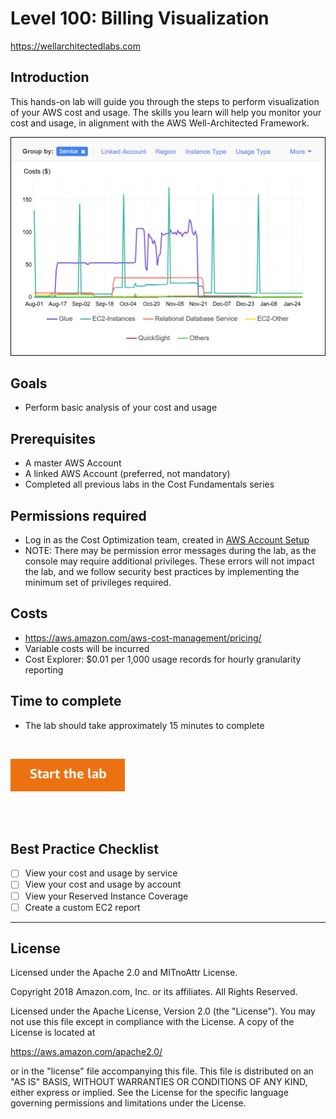 # Level 100: Billing Visualization
https://wellarchitectedlabs.com 

## Introduction
 This hands-on lab will guide you through the steps to perform visualization of your AWS cost and usage. The skills you learn will help you monitor your cost and usage, in alignment with the AWS Well-Architected Framework.
 
![Images/AWSCostReadme.png](Images/AWSCostReadme.png)


## Goals
- Perform basic analysis of your cost and usage


## Prerequisites
- A master AWS Account
- A linked AWS Account (preferred, not mandatory)
- Completed all previous labs in the Cost Fundamentals series

## Permissions required
- Log in as the Cost Optimization team, created in [AWS Account Setup](../100_1_AWS_Account_Setup/README.md)
- NOTE: There may be permission error messages during the lab, as the console may require additional privileges. These errors will not impact the lab, and we follow security best practices by implementing the minimum set of privileges required.


## Costs
- https://aws.amazon.com/aws-cost-management/pricing/
- Variable costs will be incurred
- Cost Explorer: $0.01 per 1,000 usage records for hourly granularity reporting


## Time to complete
- The lab should take approximately 15 minutes to complete

<BR>

[![Start the lab](../../../common/images/startthelab.png)](Lab_Guide.md)

<BR>
<BR> 

## Best Practice Checklist 
- [ ] View your cost and usage by service
- [ ] View your cost and usage by account
- [ ] View your Reserved Instance Coverage
- [ ] Create a custom EC2 report 

***

## License
Licensed under the Apache 2.0 and MITnoAttr License.

Copyright 2018 Amazon.com, Inc. or its affiliates. All Rights Reserved.

Licensed under the Apache License, Version 2.0 (the "License"). You may not use this file except in compliance with the License. A copy of the License is located at

https://aws.amazon.com/apache2.0/

or in the "license" file accompanying this file. This file is distributed on an "AS IS" BASIS, WITHOUT WARRANTIES OR CONDITIONS OF ANY KIND, either express or implied. See the License for the specific language governing permissions and limitations under the License.
